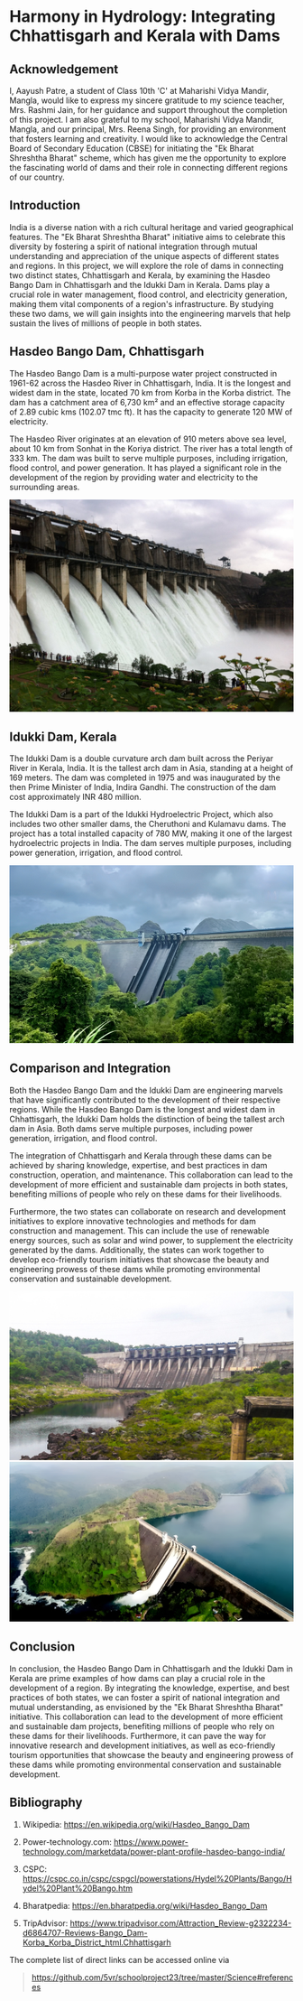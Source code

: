 # Harmony in Hydrology: Integrating Chhattisgarh and Kerala with Dams

## Acknowledgement

I, Aayush Patre, a student of Class 10th 'C' at Maharishi Vidya Mandir, Mangla, would like to express my sincere gratitude to my science teacher, Mrs. Rashmi Jain, for her guidance and support throughout the completion of this project. I am also grateful to my school, Maharishi Vidya Mandir, Mangla, and our principal, Mrs. Reena Singh, for providing an environment that fosters learning and creativity. I would like to acknowledge the Central Board of Secondary Education (CBSE) for initiating the "Ek Bharat Shreshtha Bharat" scheme, which has given me the opportunity to explore the fascinating world of dams and their role in connecting different regions of our country.

## Introduction

India is a diverse nation with a rich cultural heritage and varied geographical features. The "Ek Bharat Shreshtha Bharat" initiative aims to celebrate this diversity by fostering a spirit of national integration through mutual understanding and appreciation of the unique aspects of different states and regions. In this project, we will explore the role of dams in connecting two distinct states, Chhattisgarh and Kerala, by examining the Hasdeo Bango Dam in Chhattisgarh and the Idukki Dam in Kerala. Dams play a crucial role in water management, flood control, and electricity generation, making them vital components of a region's infrastructure. By studying these two dams, we will gain insights into the engineering marvels that help sustain the lives of millions of people in both states.

## Hasdeo Bango Dam, Chhattisgarh

The Hasdeo Bango Dam is a multi-purpose water project constructed in 1961-62 across the Hasdeo River in Chhattisgarh, India. It is the longest and widest dam in the state, located 70 km from Korba in the Korba district. The dam has a catchment area of 6,730 km² and an effective storage capacity of 2.89 cubic kms (102.07 tmc ft). It has the capacity to generate 120 MW of electricity.

The Hasdeo River originates at an elevation of 910 meters above sea level, about 10 km from Sonhat in the Koriya district. The river has a total length of 333 km. The dam was built to serve multiple purposes, including irrigation, flood control, and power generation. It has played a significant role in the development of the region by providing water and electricity to the surrounding areas.

![Bango-Dam-1](../images/bango-dam-1.jpg)

## Idukki Dam, Kerala

The Idukki Dam is a double curvature arch dam built across the Periyar River in Kerala, India. It is the tallest arch dam in Asia, standing at a height of 169 meters. The dam was completed in 1975 and was inaugurated by the then Prime Minister of India, Indira Gandhi. The construction of the dam cost approximately INR 480 million.

The Idukki Dam is a part of the Idukki Hydroelectric Project, which also includes two other smaller dams, the Cheruthoni and Kulamavu dams. The project has a total installed capacity of 780 MW, making it one of the largest hydroelectric projects in India. The dam serves multiple purposes, including power generation, irrigation, and flood control.

![Idukki-Dam-1](../images/idukki-dam-1.png)

## Comparison and Integration

Both the Hasdeo Bango Dam and the Idukki Dam are engineering marvels that have significantly contributed to the development of their respective regions. While the Hasdeo Bango Dam is the longest and widest dam in Chhattisgarh, the Idukki Dam holds the distinction of being the tallest arch dam in Asia. Both dams serve multiple purposes, including power generation, irrigation, and flood control.

The integration of Chhattisgarh and Kerala through these dams can be achieved by sharing knowledge, expertise, and best practices in dam construction, operation, and maintenance. This collaboration can lead to the development of more efficient and sustainable dam projects in both states, benefiting millions of people who rely on these dams for their livelihoods.

Furthermore, the two states can collaborate on research and development initiatives to explore innovative technologies and methods for dam construction and management. This can include the use of renewable energy sources, such as solar and wind power, to supplement the electricity generated by the dams. Additionally, the states can work together to develop eco-friendly tourism initiatives that showcase the beauty and engineering prowess of these dams while promoting environmental conservation and sustainable development.

![Bango-Dam-1](../images/bango-dam-2.jpg) ![Idukki-Dam-2](../images/idukki-dam-2.jpg)

## Conclusion

In conclusion, the Hasdeo Bango Dam in Chhattisgarh and the Idukki Dam in Kerala are prime examples of how dams can play a crucial role in the development of a region. By integrating the knowledge, expertise, and best practices of both states, we can foster a spirit of national integration and mutual understanding, as envisioned by the "Ek Bharat Shreshtha Bharat" initiative. This collaboration can lead to the development of more efficient and sustainable dam projects, benefiting millions of people who rely on these dams for their livelihoods. Furthermore, it can pave the way for innovative research and development initiatives, as well as eco-friendly tourism opportunities that showcase the beauty and engineering prowess of these dams while promoting environmental conservation and sustainable development.

## Bibliography

1. Wikipedia: https://en.wikipedia.org/wiki/Hasdeo_Bango_Dam

2. Power-technology.com: https://www.power-technology.com/marketdata/power-plant-profile-hasdeo-bango-india/

3. CSPC: https://cspc.co.in/cspc/cspgcl/powerstations/Hydel%20Plants/Bango/Hydel%20Plant%20Bango.htm

4. Bharatpedia: https://en.bharatpedia.org/wiki/Hasdeo_Bango_Dam

5. TripAdvisor: https://www.tripadvisor.com/Attraction_Review-g2322234-d6864707-Reviews-Bango_Dam-Korba_Korba_District_html.Chhattisgarh

The complete list of direct links can be accessed online via
> https://github.com/5vr/schoolproject23/tree/master/Science#references
